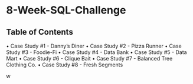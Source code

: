 # 8-Week-SQL-Challenge

## Table of Contents
•	Case Study #1 - Danny’s Diner
•	Case Study #2 - Pizza Runner
•	Case Study #3 - Foodie-Fi
•	Case Study #4 - Data Bank
•	Case Study #5 - Data Mart
•	Case Study #6 - Clique Bait
•	Case Study #7 - Balanced Tree Clothing Co.
•	Case Study #8 - Fresh Segments

w
